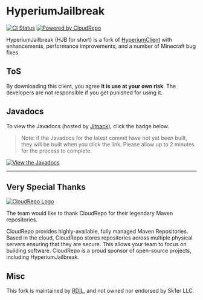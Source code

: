 # HyperiumJailbreak

[![CI Status](https://api.cirrus-ci.com/github/hyperiumjailbreak/client.svg?branch=master)](https://cirrus-ci.com/github/hyperiumjailbreak/client)
[![Powered by CloudRepo](https://img.shields.io/badge/powered%20by-CloudRepo-9cf.svg)](https://cloudrepo.io)

HyperiumJailbreak (HJB for short) is a fork of [HyperiumClient](https://hyperium.cc) with enhancements, performance improvements, and a number of Minecraft bug fixes.

## ToS

By downloading this client, you agree **it is use at your own risk**.
The developers are not responsible if you get punished for using it.

## Javadocs

To view the Javadocs (hosted by [Jitpack](https://jitpack.io)), click the badge below.

> Note: if the Javadocs for the latest commit have not yet been built, they will be built when you click the link.
Please allow up to 2 minutes for the process to complete.

[![View the Javadocs](https://img.shields.io/badge/view-the%20javadocs-blueviolet)](https://jitpack.io/com/github/hyperiumjailbreak/client/master-SNAPSHOT/javadoc/)

----

## Very Special Thanks

[![CloudRepo Logo](https://www.cloudrepo.io/assets/img/logo/landscape/CloudRepo-Landscape-Brand-Blue.png)](https://cloudrepo.io)

The team would like to thank CloudRepo for their legendary Maven repositories.

CloudRepo provides highly-available, fully managed Maven Repositories. Based in the cloud, CloudRepo stores repositories across multiple physical servers ensuring that they are secure. This allows your team to focus on building software. CloudRepo is a proud sponsor of open-source projects, including HyperiumJailbreak.

## Misc

This fork is maintained by [RDIL](https://rdil.rocks), and not owned nor endorsed by Sk1er LLC.
